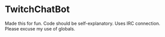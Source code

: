 # TwitchChatBot
Made this for fun. Code should be self-explanatory. Uses IRC connection. Please excuse my use of globals.
